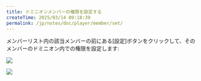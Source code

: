 ```yaml
---
title: ドミニオンメンバーの権限を設定する
createTime: 2025/03/14 09:18:39
permalink: /jp/notes/doc/player/member/set/
---
```


メンバーリスト内の該当メンバーの前にある[設定]ボタンをクリックして、そのメンバーのドミニオン内での権限を設定します:

![](/player/member/set/1.png)

![](/player/member/set/2.png)

